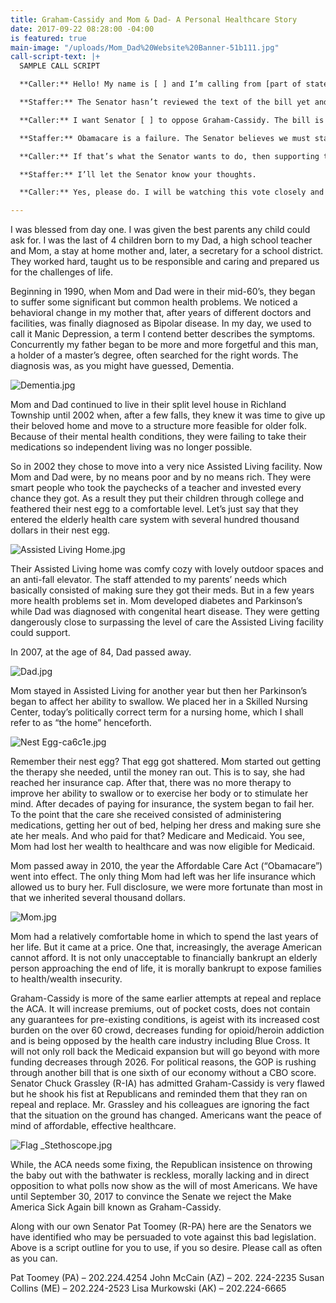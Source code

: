 ```yaml
---
title: Graham-Cassidy and Mom & Dad- A Personal Healthcare Story
date: 2017-09-22 08:28:00 -04:00
is featured: true
main-image: "/uploads/Mom_Dad%20Website%20Banner-51b111.jpg"
call-script-text: |+
  SAMPLE CALL SCRIPT

  **Caller:** Hello! My name is [ ] and I’m calling from [part of state]. Can you tell me how Senator [ ] will vote on the Graham-Cassidy health care bill if it comes up for a vote?

  **Staffer:** The Senator hasn’t reviewed the text of the bill yet and hasn’t taken a position on it. There is no vote scheduled on that bill though.

  **Caller:** I want Senator [ ] to oppose Graham-Cassidy. The bill is just like other TrumpCare bills in that it destroys Medicaid as we know it by turning Medicaid into a capped system. This hurts children with disabilities, seniors, and even victims of natural disasters like Harvey and Irma. It also takes away funding to help people afford health insurance through the marketplace, and it hurts states that have expanded Medicaid.

  **Staffer:** Obamacare is a failure. The Senator believes we must stabilize the market and lower premiums.

  **Caller:** If that’s what the Senator wants to do, then supporting the bipartisan, transparent process that Senators Alexander and Murray are leading through regular order would be a better option than supporting the Graham-Cassidy bill. I expect Senator [ ] to respect regular order and reject the Graham-Cassidy bill if it comes to a vote.

  **Staffer:** I’ll let the Senator know your thoughts.

  **Caller:** Yes, please do. I will be watching this vote closely and I expect Senator [ ] to oppose. Please take down my contact information so you can let me know what Senator [ ] decides to do.

---
```


I was blessed from day one.  I was given the best parents any child could ask for.  I was the last of 4 children born to my Dad, a high school teacher and Mom, a stay at home mother and, later, a secretary for a school district.  They worked hard, taught us to be responsible and caring and prepared us for the challenges of life.

Beginning in 1990, when Mom and Dad were in their mid-60’s, they began to suffer some significant but common health problems. We noticed a behavioral change in my mother that, after years of different doctors and facilities, was finally diagnosed as Bipolar disease.  In my day, we used to call it Manic Depression, a term I contend better describes the symptoms.  Concurrently my father began to be more and more forgetful and this man, a holder of a master’s degree, often searched for the right words.  The diagnosis was, as you might have guessed, Dementia.

![Dementia.jpg](/uploads/Dementia.jpg)

Mom and Dad continued to live in their split level house in Richland Township until 2002 when, after a few falls, they knew it was time to give up their beloved home and move to a structure more feasible for older folk.  Because of their mental health conditions, they were failing to take their medications so independent living was no longer possible.

So in 2002 they chose to move into a very nice Assisted Living facility.  Now Mom and Dad were, by no means poor and by no means rich.  They were smart people who took the paychecks of a teacher and invested every chance they got.  As a result they put their children through college and feathered their nest egg to a comfortable level.  Let’s just say that they entered the elderly health care system with several hundred thousand dollars in their nest egg.

![Assisted Living Home.jpg](/uploads/Assisted%20Living%20Home.jpg)

Their Assisted Living home was comfy cozy with lovely outdoor spaces and an anti-fall elevator.  The staff attended to my parents’ needs which basically consisted of making sure they got their meds.  But in a few years more health problems set in.  Mom developed diabetes and Parkinson’s while Dad was diagnosed with congenital heart disease.  They were getting dangerously close to surpassing the level of care the Assisted Living facility could support.

In 2007, at the age of 84, Dad passed away.  

![Dad.jpg](/uploads/Dad.jpg)

Mom stayed in Assisted Living for another year but then her Parkinson’s began to affect her ability to swallow.  We placed her in a Skilled Nursing Center, today’s politically correct term for a nursing home, which I shall refer to as “the home” henceforth.

![Nest Egg-ca6c1e.jpg](/uploads/Nest%20Egg-ca6c1e.jpg)

Remember their nest egg?  That egg got shattered.  Mom started out getting the therapy she needed, until the money ran out.  This is to say, she had reached her insurance cap.  After that, there was no more therapy to improve her ability to swallow or to exercise her body or to stimulate her mind.
After decades of paying for insurance, the system began to fail her.  To the point that the care she received consisted of administering medications, getting her out of bed, helping her dress and making sure she ate her meals.  And who paid for that?  Medicare and Medicaid. You see, Mom had lost her wealth to healthcare and was now eligible for Medicaid.

Mom passed away in 2010, the year the Affordable Care Act (“Obamacare”) went into effect.  The only thing Mom had left was her life insurance which allowed us to bury her.  Full disclosure, we were more fortunate than most in that we inherited several thousand dollars.

![Mom.jpg](/uploads/Mom.jpg)

Mom had a relatively comfortable home in which to spend the last years of her life.  But it came at a price.  One that, increasingly, the average American cannot afford.  It is not only unacceptable to financially bankrupt an elderly person approaching the end of life, it is morally bankrupt to expose families to health/wealth insecurity.

Graham-Cassidy is more of the same earlier attempts at repeal and replace the ACA.   It will increase premiums, out of pocket costs, does not contain any guarantees for pre-existing conditions, is ageist with its increased cost burden on the over 60 crowd, decreases funding for opioid/heroin  addiction and is being opposed by the health care industry including Blue Cross. It will not only roll back the Medicaid expansion but will go beyond with more funding decreases through 2026.  For political reasons, the GOP is rushing through another bill that is one sixth of our economy without a CBO score.  Senator Chuck Grassley (R-IA) has admitted Graham-Cassidy is very flawed but he shook his fist at Republicans and reminded them that they ran on repeal and replace.  Mr. Grassley and his colleagues are ignoring the fact that the situation on the ground has changed.  Americans want the peace of mind of affordable, effective healthcare.

![Flag _Stethoscope.jpg](/uploads/Flag%20_Stethoscope.jpg)

 While, the ACA needs some fixing, the Republican insistence on throwing the baby out with the bathwater is reckless, morally lacking and in direct opposition to what polls now show as the will of most Americans.  We have until September 30, 2017 to convince the Senate we reject the Make America Sick Again bill known as Graham-Cassidy.

Along with our own Senator Pat Toomey (R-PA) here are the Senators we have identified who may be persuaded to vote against this bad legislation.  Above is a script outline for you to use, if you so desire.  Please call as often as you can.

Pat Toomey (PA) – 202.224.4254
John McCain (AZ) – 202. 224-2235
Susan Collins (ME) – 202.224-2523
Lisa Murkowski (AK) – 202.224-6665